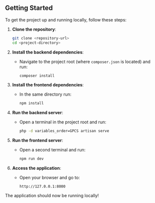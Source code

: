 ## Getting Started

To get the project up and running locally, follow these steps:

1. **Clone the repository**:
    ```bash
    git clone <repository-url>
    cd <project-directory>
    ```

2. **Install the backend dependencies**:
    - Navigate to the project root (where `composer.json` is located) and run:
      ```bash
      composer install
      ```

3. **Install the frontend dependencies**:
    - In the same directory run:
      ```bash
      npm install
      ```

4. **Run the backend server**:
    - Open a terminal in the project root and run:
      ```bash
      php -d variables_order=GPCS artisan serve
      ```

5. **Run the frontend server**:
    - Open a second terminal and run:
      ```bash
      npm run dev
      ```

6. **Access the application**:
    - Open your browser and go to:
      ```
      http://127.0.0.1:8000
      ```

The application should now be running locally!
